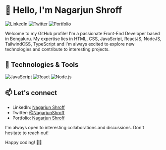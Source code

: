 # 👋 Hello, I'm Nagarjun Shroff

[![LinkedIn](https://img.shields.io/badge/-LinkedIn-blue?style=flat&logo=Linkedin&logoColor=white)](www.linkedin.com/in/nagarjun-shroff-44943228)
[![Twitter](https://img.shields.io/badge/-Twitter-1DA1F2?style=flat&logo=twitter&logoColor=white)](https://twitter.com/NagarjunShroff)
[![Portfolio](https://img.shields.io/badge/-Portfolio-orange?style=flat)](https://nagarjunsinfo.netlify.app/)

Welcome to my GitHub profile! I'm a passionate Front-End Developer based in Bengaluru. My expertise lies in HTML, CSS, JavaScript, ReactJS, NodeJS, TailwindCSS, TypeScript and I'm always excited to explore new technologies and contribute to interesting projects.

## 🔧 Technologies & Tools

![JavaScript](https://img.shields.io/badge/-JavaScript-F7DF1E?style=flat&logo=javascript&logoColor=black)
![React](https://img.shields.io/badge/-React-61DAFB?style=flat&logo=react&logoColor=white)
![Node.js](https://img.shields.io/badge/-Node.js-339933?style=flat&logo=node.js&logoColor=white)


## 📫 Let's connect

- LinkedIn: [Nagarjun Shroff](www.linkedin.com/in/nagarjun-shroff-44943228)
- Twitter: [@NagarjunShroff](https://twitter.com/NagarjunShroff)
- Portfolio: [Nagarjun Shroff](https://nagarjunsinfo.netlify.app/)

I'm always open to interesting collaborations and discussions. Don't hesitate to reach out!

Happy coding! 👨‍💻

